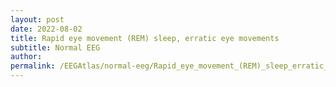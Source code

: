 ```yaml
---
layout: post
date: 2022-08-02 
title: Rapid eye movement (REM) sleep, erratic eye movements 
subtitle: Normal EEG
author: 
permalink: /EEGAtlas/normal-eeg/Rapid_eye_movement_(REM)_sleep_erratic_eye_movements
---
```



